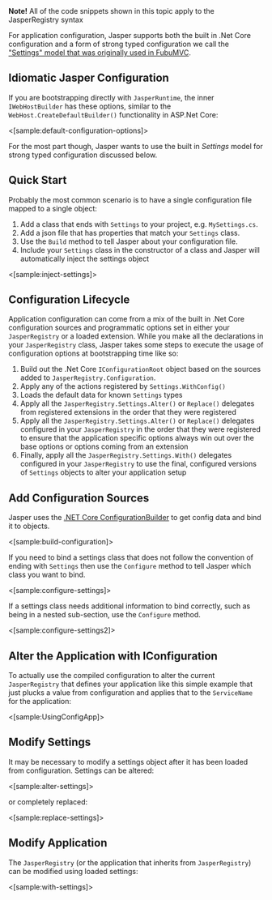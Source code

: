 <!--title: Application Configuration and Settings-->

<div class="alert alert-info"><b>Note!</b> All of the code snippets shown in this topic apply to the JasperRegistry syntax</div>

For application configuration, Jasper supports both the built in .Net Core configuration and a form of strong typed configuration
we call the ["Settings" model that was originally used in FubuMVC](https://jeremydmiller.com/2014/11/07/strong_typed_configuration/).

## Idiomatic Jasper Configuration

If you are bootstrapping directly with `JasperRuntime`, the inner `IWebHostBuilder` has these options, similar to the `WebHost.CreateDefaultBuilder()` functionality in ASP.Net Core:

<[sample:default-configuration-options]>

For the most part though, Jasper wants to use the built in *Settings* model for strong typed configuration discussed below.

## Quick Start

Probably the most common scenario is to have a single configuration file mapped to a single object:

1. Add a class that ends with `Settings` to your project, e.g. `MySettings.cs`.
2. Add a json file that has properties that match your `Settings` class.
3. Use the `Build` method to tell Jasper about your configuration file.
4. Include your `Settings` class in the constructor of a class and Jasper will automatically inject the settings object

<[sample:inject-settings]>

## Configuration Lifecycle

Application configuration can come from a mix of the built in .Net Core configuration sources and programmatic options set in either your
`JasperRegistry` or a loaded extension. While you make all the declarations in your `JasperRegistry` class, Jasper takes some steps to execute the usage of configuration options at bootstrapping time like so:

1. Build out the .Net Core `IConfigurationRoot` object based on the sources added to `JasperRegistry.Configuration`.
1. Apply any of the actions registered by `Settings.WithConfig()`
1. Loads the default data for known `Settings` types
1. Apply all the `JasperRegistry.Settings.Alter()` or `Replace()` delegates from registered extensions in the order that they were registered
1. Apply all the `JasperRegistry.Settings.Alter()` or `Replace()` delegates configured in your `JasperRegistry` in the order that they were
   registered to ensure that the application specific options always win out over the base options or options coming from an extension
1. Finally, apply all the `JasperRegistry.Settings.With()` delegates configured in your `JasperRegistry` to use the final, configured versions of
   `Settings` objects to alter your application setup

## Add Configuration Sources

Jasper uses the [.NET Core ConfigurationBuilder](https://docs.microsoft.com/en-us/aspnet/core/fundamentals/configuration) to get config data and bind it to objects.

<[sample:build-configuration]>

If you need to bind a settings class that does not follow the convention of ending with `Settings` then use the `Configure` method to tell Jasper which class you want to bind.

<[sample:configure-settings]>

If a settings class needs additional information to bind correctly, such as being in a nested sub-section, use the `Configure` method.

<[sample:configure-settings2]>

## Alter the Application with IConfiguration

To actually use the compiled configuration to alter the current `JasperRegistry` that defines
your application like this simple example that just plucks a value from configuration and applies
that to the `ServiceName` for the application:

<[sample:UsingConfigApp]>



## Modify Settings

It may be necessary to modify a settings object after it has been loaded from configuration.  Settings can be altered:

<[sample:alter-settings]>

or completely replaced:

<[sample:replace-settings]>

## Modify Application

The `JasperRegistry` (or the application that inherits from `JasperRegistry`) can be modified using loaded settings:

<[sample:with-settings]>
